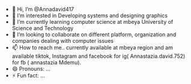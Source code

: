 - 👋 Hi, I’m @Annadavid417
- 👀 I’m interested in Developing systems and designing graphics
- 🌱 I’m currently learning computer science at mbeya University of Science and Technology 
- 💞️ I’m looking to collaborate on different platform, organization and companies dealing with computer issues
- 📫 How to reach me.. currently available at mbeya region and am available tiktok, Instagram and facebook for ig( Annastazia.david.752) for fb ( annastazia Mdemu).
- 😄 Pronouns: ...
- ⚡ Fun fact: ...

<!---
Annadavid417/Annadavid417 is a ✨ special ✨ repository because its `README.md` (this file) appears on your GitHub profile.
You can click the Preview link to take a look at your changes.
--->
